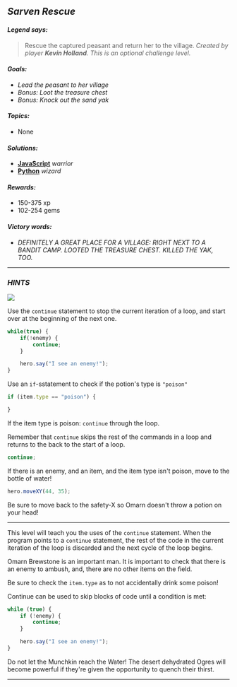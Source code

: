 ## _Sarven Rescue_

#### _Legend says:_
> Rescue the captured peasant and return her to the village. _Created by player **Kevin Holland**. This is an optional challenge level._

#### _Goals:_
+ _Lead the peasant to her village_
+ _Bonus: Loot the treasure chest_
+ _Bonus: Knock out the sand yak_

#### _Topics:_
+ None

#### _Solutions:_
+ **[JavaScript](sarvenResque.js)** _warrior_
+ **[Python](sarven_rescue.py)** _wizard_

#### _Rewards:_
+ 150-375 xp
+ 102-254 gems

#### _Victory words:_
+ _DEFINITELY A GREAT PLACE FOR A VILLAGE: RIGHT NEXT TO A BANDIT CAMP. LOOTED THE TREASURE CHEST. KILLED THE YAK, TOO._

___

### _HINTS_

![](img/continuous_alchemy.jpeg)

Use the `continue` statement to stop the current iteration of a loop, and start over at the beginning of the next one.

```javascript
while(true) {
    if(!enemy) {
        continue;
    }

    hero.say("I see an enemy!");
}
```

Use an `if`-sstatement to check if the potion's type is `"poison"`

```javascript
if (item.type == "poison") {

}
```

If the item type is poison: `continue` through the loop.

Remember that `continue` skips the rest of the commands in a loop and returns to the back to the start of a loop.

```javascript
continue;
```

If there is an enemy, and an item, and the item type isn't poison, move to the bottle of water!

```javascript
hero.moveXY(44, 35);
```

Be sure to move back to the safety-X so Omarn doesn't throw a potion on your head!

___

This level will teach you the uses of the `continue` statement. When the program points to a `continue` statement, the rest of the code in the current iteration of the loop is discarded and the next cycle of the loop begins.

Omarn Brewstone is an important man. It is important to check that there is an enemy to ambush, and, there are no other items on the field.

Be sure to check the `item.type` as to not accidentally drink some poison!

Continue can be used to skip blocks of code until a condition is met:

```javascript
while (true) {
    if (!enemy) {
        continue;
    }

    hero.say("I see an enemy!");
}
```

Do not let the Munchkin reach the Water! The desert dehydrated Ogres will become powerful if they're given the opportunity to quench their thirst.

___
